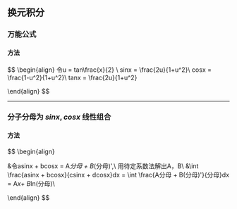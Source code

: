 ## 换元积分

### 万能公式

#### 方法
$$
\begin{align}
令u = tan\frac{x}{2} \\
sinx = \frac{2u}{1+u^2}\\
cosx = \frac{1-u^2}{1+u^2}\\
tanx = \frac{2u}{1+u^2}

\end{align}
$$

*****
### 分子分母为 $sinx,cosx$ 线性组合
#### 方法
$$
\begin{align}

&令asinx + bcosx = A*分母 + B*(分母)',\ 用待定系数法解出A，B\\
&\int \frac{asinx + bcosx}{csinx + dcosx}dx = \int \frac{A分母 + B(分母)'}{分母}dx = A*x+ B*ln(分母)\\

\end{align}
$$